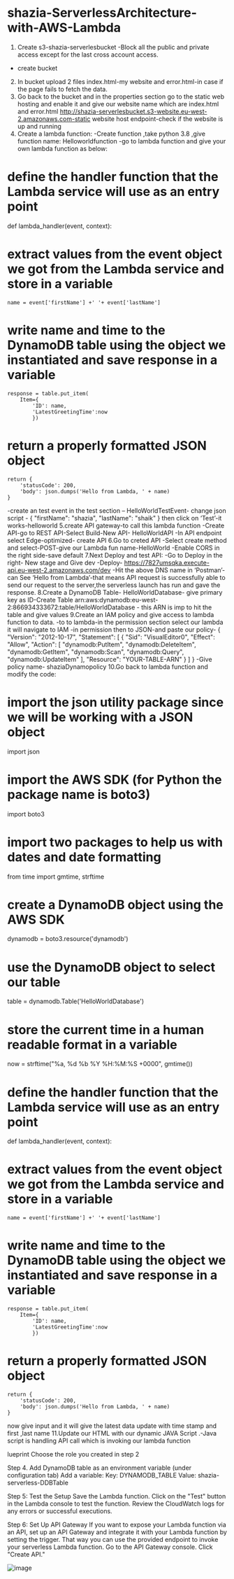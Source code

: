 # shazia-ServerlessArchitecture-with-AWS-Lambda
1.	Create s3-shazia-serverlesbucket
-Block all the public and private access except for the last cross account access.
- create bucket

2.	In bucket upload 2 files index.html-my website and error.html-in case if the page fails to fetch the data.
3.	Go back to the bucket and in the properties section go to the static web hosting and enable it and give our website name which are index.html and error.html
http://shazia-serverlesbucket.s3-website.eu-west-2.amazonaws.com-static website host endpoint-check if the website is up and running
4.	Create a lambda function:
-Create function ,take python 3.8 ,give function name: Helloworldfunction
-go to lambda function and give your own lambda function as below:
# define the handler function that the Lambda service will use as an entry point
def lambda_handler(event, context):
# extract values from the event object we got from the Lambda service and store in a variable
    name = event['firstName'] +' '+ event['lastName']
# write name and time to the DynamoDB table using the object we instantiated and save response in a variable
    response = table.put_item(
        Item={
            'ID': name,
            'LatestGreetingTime':now
            })
# return a properly formatted JSON object
    return {
        'statusCode': 200,
        'body': json.dumps('Hello from Lambda, ' + name)
    }
-create an test event in the test section – HelloWorldTestEvent- change json script - 
{
  "firstName": "shazia",
  "lastName": "shaik"
}
 then click on ‘Test’-it works-helloworld
5.create API gateway-to call this lambda function
-Create API-go to REST API-Select Build-New API- HelloWorldAPI -In API endpoint select    Edge-optimized- create API
6.Go to creted API -Select create method and select-POST-give our Lambda fun name-HelloWorld 
  -Enable CORS in the right side-save default
7.Next Deploy and test API:
-Go to Deploy in the right- New stage and Give dev -Deploy- 
https://7827umsqka.execute-api.eu-west-2.amazonaws.com/dev
-Hit the above DNS name in ‘Postman’-can See ‘Hello from Lambda’-that means API request is successfully able to send our request to the server,the serverless launch has run and gave the response.
8.Create a DynamoDB Table- HelloWorldDatabase- give primary key as ID-Create Table
arn:aws:dynamodb:eu-west-2:866934333672:table/HelloWorldDatabase   -  this ARN is imp to hit the table and give values
9.Create an IAM policy and give access to lambda function to data.
-to to lambda-in the permission section select our lambda it will navigate to IAM -in permission then to JSON-and paste our policy-
 {
"Version": "2012-10-17",
"Statement": [
    {
        "Sid": "VisualEditor0",
        "Effect": "Allow",
        "Action": [
            "dynamodb:PutItem",
            "dynamodb:DeleteItem",
            "dynamodb:GetItem",
            "dynamodb:Scan",
            "dynamodb:Query",
            "dynamodb:UpdateItem"
        ],
        "Resource": "YOUR-TABLE-ARN"
    }
    ]
}
-Give policy name- shaziaDynamopolicy
10.Go back to lambda function and modify the code:
# import the json utility package since we will be working with a JSON object
import json
# import the AWS SDK (for Python the package name is boto3)
import boto3
# import two packages to help us with dates and date formatting
from time import gmtime, strftime

# create a DynamoDB object using the AWS SDK
dynamodb = boto3.resource('dynamodb')
# use the DynamoDB object to select our table
table = dynamodb.Table('HelloWorldDatabase')
# store the current time in a human readable format in a variable
now = strftime("%a, %d %b %Y %H:%M:%S +0000", gmtime())

# define the handler function that the Lambda service will use as an entry point
def lambda_handler(event, context):
# extract values from the event object we got from the Lambda service and store in a variable
    name = event['firstName'] +' '+ event['lastName']
# write name and time to the DynamoDB table using the object we instantiated and save response in a variable
    response = table.put_item(
        Item={
            'ID': name,
            'LatestGreetingTime':now
            })
# return a properly formatted JSON object
    return {
        'statusCode': 200,
        'body': json.dumps('Hello from Lambda, ' + name)
    }
now give input and it will give the latest data update with time stamp and first ,last name
11.Update our HTML with our dynamic JAVA Script .-Java script is handling API call which is invoking our lambda function

lueprint
Choose the role you created in step 2

Step 4. Add DynamoDB table as an environment variable (under configuration tab)
Add a variable:
Key: DYNAMODB_TABLE
Value: shazia-serverless-DDBTable 

Step 5: Test the Setup
Save the Lambda function.
Click on the "Test" button in the Lambda console to test the function.
Review the CloudWatch logs for any errors or successful executions.

Step 6: Set Up API Gateway 
If you want to expose your Lambda function via an API, set up an API Gateway and integrate it with your Lambda function by setting the trigger. That way you can use the provided endpoint to invoke your serverless Lambda function.
Go to the API Gateway console.
Click "Create API."

![image](https://github.com/shaikshaz/shazia-ServerlessArchitecture-with-AWS-Lambda-/assets/154241222/dcd98707-cbe2-4438-b99a-e82b13fea8a2)

